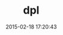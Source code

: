 ---
layout: post
title:  "dpl"
repo:   "travis-ci/dpl"
date:   2015-02-18 17:20:43
gemurl: https://github.com/travis-ci/dpl
---